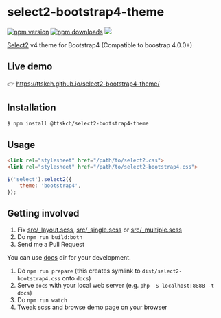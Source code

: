 # select2-bootstrap4-theme

[![npm version](https://img.shields.io/npm/v/@ttskch/select2-bootstrap4-theme.svg?style=flat-square)](https://www.npmjs.com/package/@ttskch/select2-bootstrap4-theme)
[![npm downloads](https://img.shields.io/npm/dm/@ttskch/select2-bootstrap4-theme.svg?style=flat-square)](https://www.npmjs.com/package/@ttskch/select2-bootstrap4-theme)
[![](https://data.jsdelivr.com/v1/package/npm/@ttskch/select2-bootstrap4-theme/badge)](https://www.jsdelivr.com/package/npm/@ttskch/select2-bootstrap4-theme)

[Select2](https://github.com/select2/select2) v4 theme for Bootstrap4 (Compatible to boostrap 4.0.0+)

## Live demo

👉 https://ttskch.github.io/select2-bootstrap4-theme/

## Installation

```bash
$ npm install @ttskch/select2-bootstrap4-theme
```

## Usage

```html
<link rel="stylesheet" href="/path/to/select2.css">
<link rel="stylesheet" href="/path/to/select2-bootstrap4.css">
```

```js
$('select').select2({
    theme: 'bootstrap4',
});
```

## Getting involved

1. Fix [src/_layout.scss](src/_layout.scss), [src/_single.scss](src/_single.scss) or [src/_multiple.scss](src/_multiple.scss)
1. Do `npm run build:both`
1. Send me a Pull Request

You can use [docs](docs) dir for your development.

1. Do `npm run prepare` (this creates symlink to `dist/select2-bootstrap4.css` onto `docs`)
1. Serve `docs` with your local web server (e.g. `php -S localhost:8888 -t docs`)
1. Do `npm run watch`
1. Tweak scss and browse demo page on your browser
